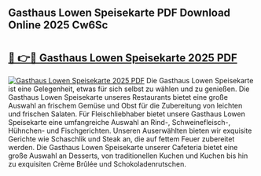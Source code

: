 ## Gasthaus Lowen Speisekarte PDF Download Online 2025 Cw6Sc

# <h2><a href="http://gcb3n0t.nevu.top/?p=Gasthaus+Lowen+Speisekarte">🔗 👉🔴 Gasthaus Lowen Speisekarte 2025 PDF</a></h2>

[![Gasthaus Lowen Speisekarte 2025 PDF](https://i.imgur.com/dBaPXMq.png)](http://gcb3n0t.nevu.top/?p=Gasthaus+Lowen+Speisekarte)
Die Gasthaus Lowen Speisekarte ist eine Gelegenheit, etwas für sich selbst zu wählen und zu genießen. Die Gasthaus Lowen Speisekarte unseres Restaurants bietet eine große Auswahl an frischem Gemüse und Obst für die Zubereitung von leichten und frischen Salaten. Für Fleischliebhaber bietet unsere Gasthaus Lowen Speisekarte eine umfangreiche Auswahl an Rind-, Schweinefleisch-, Hühnchen- und Fischgerichten. Unseren Auserwählten bieten wir exquisite Gerichte wie Schaschlik und Steak an, die auf fettem Feuer zubereitet werden. Die Gasthaus Lowen Speisekarte unserer Cafeteria bietet eine große Auswahl an Desserts, von traditionellen Kuchen und Kuchen bis hin zu exquisiten Crème Brûlée und Schokoladenrutschen.
